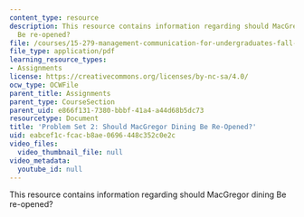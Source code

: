```yaml
---
content_type: resource
description: This resource contains information regarding should MacGregor dining
  Be re-opened?
file: /courses/15-279-management-communication-for-undergraduates-fall-2012/eabcef1cfcacb8ae0696448c352c0e2c_MIT15_279F12_pset2.pdf
file_type: application/pdf
learning_resource_types:
- Assignments
license: https://creativecommons.org/licenses/by-nc-sa/4.0/
ocw_type: OCWFile
parent_title: Assignments
parent_type: CourseSection
parent_uid: e866f131-7380-bbbf-41a4-a44d68b5dc73
resourcetype: Document
title: 'Problem Set 2: Should MacGregor Dining Be Re-Opened?'
uid: eabcef1c-fcac-b8ae-0696-448c352c0e2c
video_files:
  video_thumbnail_file: null
video_metadata:
  youtube_id: null
---
```

This resource contains information regarding should MacGregor dining Be re-opened?